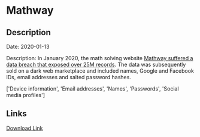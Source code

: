 # Mathway

## Description

Date: 2020-01-13

Description:
In January 2020, the math solving website <a href="https://www.zdnet.com/article/25-million-user-records-leak-online-from-popular-math-app-mathway/" target="_blank" rel="noopener">Mathway suffered a data breach that exposed over 25M records</a>. The data was subsequently sold on a dark web marketplace and included names, Google and Facebook IDs, email addresses and salted password hashes.


['Device information', 'Email addresses', 'Names', 'Passwords', 'Social media profiles']

## Links

[Download Link](https://link-to.net/1229997/115.17658387712426/dynamic/?r=aHR0cHM6Ly93d3cubWVkaWFmaXJlLmNvbS92aWV3LzVENXdSVEZSa0N4WXhwaS9tYXRod2F5LmNvbS9maWxl)